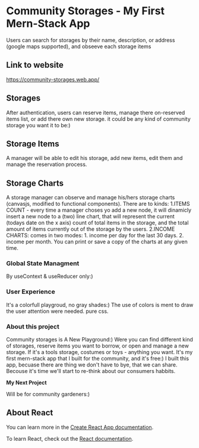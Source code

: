 # Community Storages - My First Mern-Stack App

Users can search for storages by their name, description, or address (google maps supported), and obseeve each storage items

## Link to website

https://community-storages.web.app/

## Storages

After authentication, users can reserve items, manage there on-reserved items list, or add there own new storage. it could be any kind of community storage you want it to be:) 

## Storage Items

A manager will be able to edit his storage, add new items, edit them and manage the reservation process.

## Storage Charts

A storage manager can observe and manage his/hers storage charts (canvasjs, modified to functional components). There are to kinds: 1.ITEMS COUNT - every time a manager choses yo add a new node, it will dinamicly insert a new node to a (two) line chart, that will represent the current (todays date on the x axis) count of total items in the storage, and the total amount of items currently out of the storage by the users. 2.INCOME CHARTS: comes in two modes: 1. income per day for the last 30 days. 2. income per month.
You can print or save a copy of the charts at any given time. 

### Global State Managment

By useContext & useReducer only:) 

### User Experience

It's a colorfull playgroud, no gray shades:) The use of colors is ment to draw the user attention were needed. pure css.

### About this project

Community storages is A New Playground:) Were you can find different kind of storages, reserve items you want to borrow, or open and manage a new storage. If it's a tools storage, costumes or toys - anything you want. It's my first mern-stack app that I built for the community, and it's free:) I built this app, becuase there are thing we don't have to bye, that we can share. Becouse it's time we'll start to re-think about our consumers habbits. 

**My Next Project**

Will be for community gardeners:)

## About React

You can learn more in the [Create React App documentation](https://facebook.github.io/create-react-app/docs/getting-started).

To learn React, check out the [React documentation](https://reactjs.org/).

